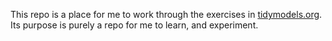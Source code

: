 This repo is a place for me to work through the exercises in [tidymodels.org](https://www.tidymodels.org/start/models/). Its purpose is purely a repo for me to learn, and experiment.
